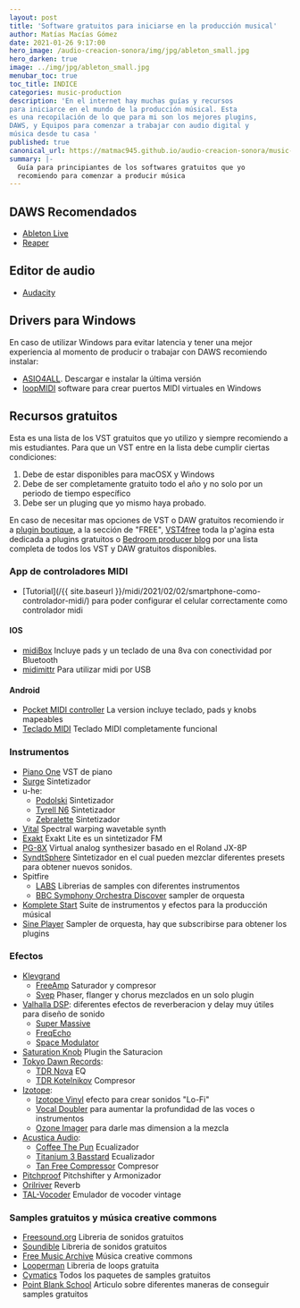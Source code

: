 ```yaml
---
layout: post
title: 'Software gratuitos para iniciarse en la producción musical'
author: Matías Macías Gómez
date: 2021-01-26 9:17:00
hero_image: /audio-creacion-sonora/img/jpg/ableton_small.jpg
hero_darken: true
image: ../img/jpg/ableton_small.jpg
menubar_toc: true
toc_title: INDICE
categories: music-production
description: 'En el internet hay muchas guías y recursos 
para iniciarce en el mundo de la producción músical. Esta 
es una recopilación de lo que para mi son los mejores plugins, 
DAWS, y Equipos para comenzar a trabajar con audio digital y 
música desde tu casa '
published: true
canonical_url: https://matmac945.github.io/audio-creacion-sonora/music-production/2021/01/26/kit-de-inicio-para-produccion-musical/
summary: |-
  Guía para principiantes de los softwares gratuitos que yo 
  recomiendo para comenzar a producir música 
---
```


<!-- ## Tabla de contenidos

- [DAWS Recomendados](#DAWS-Recomendados)
- [Drivers para Windows](#Drivers-para-Windows)
- [Recursos Gratuitos](#Recursos-Gratuitos)
- [Clases y recursos](#Clases) -->

## DAWS Recomendados

- [Ableton Live](https://www.ableton.com/)
- [Reaper](https://www.reaper.fm/)

## Editor de audio

- [Audacity](https://www.audacityteam.org/)

## Drivers para Windows

En caso de utilizar Windows para evitar latencia y tener una mejor experiencia al momento de producir o trabajar con DAWS recomiendo instalar:

- [ASIO4ALL](https://www.asio4all.org/). Descargar e instalar la última versión
- [loopMIDI](https://www.tobias-erichsen.de/software/loopmidi.html) software para crear puertos MIDI virtuales en Windows

## Recursos gratuitos

Esta es una lista de los VST gratuitos que yo utilizo y siempre recomiendo a mis estudiantes.
Para que un VST entre en la lista debe cumplir ciertas condiciones:

1. Debe de estar disponibles para macOSX y Windows
2. Debe de ser completamente gratuito todo el año y no solo por un periodo de tiempo específico
3. Debe ser un pluging que yo mismo haya probado.

En caso de necesitar mas opciones de VST o DAW gratuitos recomiendo ir a [plugin boutique](https://www.pluginboutique.com/), a la sección de "FREE", [VST4free](https://vst4free.com/instruments/) toda la p'agina esta dedicada a plugins gratuitos o [Bedroom producer blog](https://bedroomproducersblog.com/) por una lista completa de todos los VST y DAW gratuitos disponibles.

### App de controladores MIDI

- [Tutorial](/{{ site.baseurl }}/midi/2021/02/02/smartphone-como-controlador-midi/) para poder configurar el celular correctamente como controlador midi

#### IOS

- [midiBox](https://apps.apple.com/us/app/midibox/id1520136358) Incluye pads y un teclado de una 8va con conectividad por Bluetooth
- [midimittr](http://www.s-r-n.de/midile/) Para utilizar midi por USB

#### Android

- [Pocket MIDI controller](https://play.google.com/store/apps/details?id=com.humtools.midikontrol&hl=es_419&gl=US) La version incluye teclado, pads y knobs mapeables
- [Teclado MIDI](https://play.google.com/store/apps/details?id=com.dreamhoundstudios.keyboard&hl=es_419&gl=US) Teclado MIDI completamente funcional

### Instrumentos

- [Piano One](https://neovst.com/piano-one/) VST de piano
- [Surge](https://surge-synthesizer.github.io/) Sintetizador
- u-he:
  - [Podolski](https://u-he.com/products/podolski/) Sintetizador
  - [Tyrell N6](https://u-he.com/products/tyrelln6/) Sintetizador
  - [Zebralette](https://u-he.com/products/zebralette/) Sintetizador
- [Vital](https://vital.audio/) Spectral warping wavetable synth
- [Exakt](https://www.sonicbits.com/exakt-lite.html) Exakt Lite es un sintetizador FM
- [PG-8X](https://sites.google.com/site/mlvst0/) Virtual analog synthesizer basado en el Roland JX-8P
- [SyndtSphere](https://klevgrand.se/products/syndtsphere) Sintetizador en el cual pueden mezclar diferentes presets para obtener nuevos sonidos.
- Spitfire
  - [LABS](https://labs.spitfireaudio.com/) Librerias de samples con diferentes instrumentos
  - [BBC Symphony Orchestra Discover](https://www.spitfireaudio.com/shop/a-z/bbc-symphony-orchestra-discover/) sampler de orquesta
- [Komplete Start](https://www.native-instruments.com/es/products/komplete/bundles/komplete-start/) Suite de instrumentos y efectos para la producción músical
- [Sine Player](https://www.orchestraltools.com/sinefactory) Sampler de orquesta, hay que subscribirse para obtener los plugins

### Efectos

- [Klevgrand](https://klevgrand.se/)
  - [FreeAmp](https://klevgrand.se/products/freeamp) Saturador y compresor
  - [Svep](https://klevgrand.se/products/svep) Phaser, flanger y chorus mezclados en un solo plugin
- [Valhalla DSP](https://valhalladsp.com/): diferentes efectos de reverberacion y delay muy útiles para diseño de sonido
  - [Super Massive](https://valhalladsp.com/shop/reverb/valhalla-supermassive/)
  - [FreqEcho](https://valhalladsp.com/shop/delay/valhalla-freq-echo/)
  - [Space Modulator](https://valhalladsp.com/shop/modulation/valhalla-space-modulator/)
- [Saturation Knob](https://www.softube.com/saturationknob) Plugin the Saturacion
- [Tokyo Dawn Records](https://www.tokyodawn.net/):
  - [TDR Nova](https://www.tokyodawn.net/tdr-nova/) EQ
  - [TDR Kotelnikov](https://www.tokyodawn.net/tdr-kotelnikov/) Compresor
- [Izotope](https://www.izotope.com/):
  - [Izotope Vinyl](https://www.izotope.com/en/products/vinyl.html) efecto para crear sonidos "Lo-Fi"
  - [Vocal Doubler](https://www.izotope.com/en/products/vocal-doubler.html) para aumentar la profundidad de las voces o instrumentos
  - [Ozone Imager](https://www.izotope.com/en/products/ozone-imager.html) para darle mas dimension a la mezcla
- [Acustica Audio](https://www.acustica-audio.com/store):
  - [Coffee The Pun](https://www.acustica-audio.com/store/t/acqua/free) Ecualizador
  - [Titanium 3 Basstard](https://www.acustica-audio.com/store/t/acqua/free) Ecualizador
  - [Tan Free Compressor](https://www.acustica-audio.com/store/t/acqua/free) Compresor
- [Pitchproof](https://aegeanmusic.com/pitchproof-specs) Pitchshifter y Armonizador
- [Orilriver](https://www.kvraudio.com/product/orilriver-by-denis-tihanov) Reverb
- [TAL-Vocoder](https://tal-software.com/products/tal-vocoder) Emulador de vocoder vintage

### Samples gratuitos y música creative commons

- [Freesound.org](https://freesound.org/) Libreria de sonidos gratuitos
- [Soundible](https://soundbible.com/) Libreria de sonidos gratuitos
- [Free Music Archive](https://freemusicarchive.org/) Música creative commons
- [Looperman](https://www.looperman.com/) Libreria de loops gratuita
- [Cymatics](https://cymatics.fm/pages/free-download-vault) Todos los paquetes de samples gratuitos
- [Point Blank School](https://plus.pointblankmusicschool.com/7-essential-sites-to-download-high-quality-free-samples/) Articulo sobre diferentes maneras de conseguir samples gratuitos

